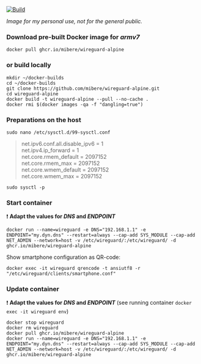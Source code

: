 [![Build](https://github.com/mibere/wireguard-alpine/actions/workflows/publish-image.yml/badge.svg?branch=main)](https://github.com/mibere/wireguard-alpine/actions/workflows/publish-image.yml)

_Image for my personal use, not for the general public._

### Download pre-built Docker image for _armv7_
```
docker pull ghcr.io/mibere/wireguard-alpine
```

### or build locally
```
mkdir ~/docker-builds
cd ~/docker-builds
git clone https://github.com/mibere/wireguard-alpine.git
cd wireguard-alpine
docker build -t wireguard-alpine --pull --no-cache .
docker rmi $(docker images -qa -f "dangling=true")
```

### Preparations on the host
```
sudo nano /etc/sysctl.d/99-sysctl.conf
```

> net.ipv6.conf.all.disable_ipv6 = 1  
> net.ipv4.ip_forward = 1  
> net.core.rmem_default = 2097152  
> net.core.rmem_max = 2097152  
> net.core.wmem_default = 2097152  
> net.core.wmem_max = 2097152

```
sudo sysctl -p
```

### Start container
:exclamation: **Adapt the values for _DNS_ and _ENDPOINT_**

```
docker run --name=wireguard -e DNS="192.168.1.1" -e ENDPOINT="my.dyn.dns" --restart=always --cap-add SYS_MODULE --cap-add NET_ADMIN --network=host -v /etc/wireguard/:/etc/wireguard/ -d ghcr.io/mibere/wireguard-alpine
```

Show smartphone configuration as QR-code:
```
docker exec -it wireguard qrencode -t ansiutf8 -r "/etc/wireguard/clients/smartphone.conf"
```

### Update container
:exclamation: **Adapt the values for _DNS_ and _ENDPOINT_** (see running container `docker exec -it wireguard env`)

```
docker stop wireguard
docker rm wireguard
docker pull ghcr.io/mibere/wireguard-alpine
docker run --name=wireguard -e DNS="192.168.1.1" -e ENDPOINT="my.dyn.dns" --restart=always --cap-add SYS_MODULE --cap-add NET_ADMIN --network=host -v /etc/wireguard/:/etc/wireguard/ -d ghcr.io/mibere/wireguard-alpine
```
